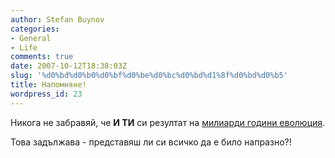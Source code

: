 ```yaml
---
author: Stefan Buynov
categories:
- General
- Life
comments: true
date: 2007-10-12T18:38:03Z
slug: '%d0%bd%d0%b0%d0%bf%d0%be%d0%bc%d0%bd%d1%8f%d0%bd%d0%b5'
title: Напомняне!
wordpress_id: 23
---
```


Никога не забравяй, че **И ТИ** си резултат на [милиарди години еволюция](http://www.pbs.org/wgbh/evolution/change/deeptime/index.html).

Това задължава - представяш ли си всичко да е било напразно?!
